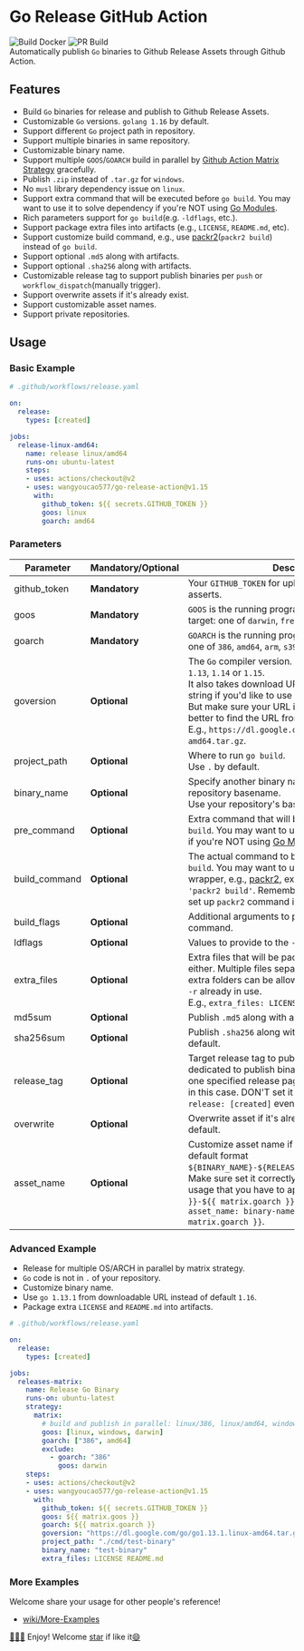 # Go Release GitHub Action    
![Build Docker](https://github.com/wangyoucao577/go-release-action/workflows/Build%20Docker/badge.svg) ![PR Build](https://github.com/wangyoucao577/go-release-action/workflows/PR%20Build/badge.svg)       
Automatically publish `Go` binaries to Github Release Assets through Github Action.    

## Features    
- Build `Go` binaries for release and publish to Github Release Assets.     
- Customizable `Go` versions. `golang 1.16` by default.    
- Support different `Go` project path in repository.     
- Support multiple binaries in same repository.    
- Customizable binary name.     
- Support multiple `GOOS`/`GOARCH` build in parallel by [Github Action Matrix Strategy](https://help.github.com/en/actions/reference/workflow-syntax-for-github-actions#jobsjob_idstrategymatrix) gracefully.         
- Publish `.zip` instead of `.tar.gz` for `windows`.     
- No `musl` library dependency issue on `linux`.     
- Support extra command that will be executed before `go build`. You may want to use it to solve dependency if you're NOT using [Go Modules](https://github.com/golang/go/wiki/Modules).       
- Rich parameters support for `go build`(e.g. `-ldflags`, etc.).     
- Support package extra files into artifacts (e.g., `LICENSE`, `README.md`, etc).    
- Support customize build command, e.g., use [packr2](https://github.com/gobuffalo/packr/tree/master/v2)(`packr2 build`) instead of `go build`.     
- Support optional `.md5` along with artifacts. 
- Support optional `.sha256` along with artifacts.     
- Customizable release tag to support publish binaries per `push` or `workflow_dispatch`(manually trigger).      
- Support overwrite assets if it's already exist.    
- Support customizable asset names.      
- Support private repositories.     

## Usage

### Basic Example

```yaml
# .github/workflows/release.yaml

on: 
  release:
    types: [created]

jobs:
  release-linux-amd64:
    name: release linux/amd64
    runs-on: ubuntu-latest
    steps:
    - uses: actions/checkout@v2
    - uses: wangyoucao577/go-release-action@v1.15
      with:
        github_token: ${{ secrets.GITHUB_TOKEN }}
        goos: linux
        goarch: amd64
```

### Parameters

| Parameter | **Mandatory**/**Optional** | Description | 
| --------- | -------- | ----------- |
| github_token | **Mandatory** | Your `GITHUB_TOKEN` for uploading releases to Github asserts. |
| goos | **Mandatory** | `GOOS` is the running program's operating system target: one of `darwin`, `freebsd`, `linux`, and so on. |
| goarch | **Mandatory** | `GOARCH` is the running program's architecture target: one of `386`, `amd64`, `arm`, `s390x`, and so on. |
| goversion |  **Optional** | The `Go` compiler version. `1.16` by default, optional `1.13`, `1.14` or `1.15`. <br>It also takes download URL instead of version string if you'd like to use more specified version. But make sure your URL is `linux-amd64` package, better to find the URL from [Go - Downloads](https://golang.org/dl/).<br>E.g., `https://dl.google.com/go/go1.13.1.linux-amd64.tar.gz`. |
| project_path | **Optional** | Where to run `go build`. <br>Use `.` by default. |
| binary_name | **Optional** | Specify another binary name if do not want to use repository basename. <br>Use your repository's basename if not set. |
| pre_command | **Optional** | Extra command that will be executed before `go build`. You may want to use it to solve dependency if you're NOT using [Go Modules](https://github.com/golang/go/wiki/Modules). |
| build_command | **Optional** | The actual command to build binary, typically `go build`. You may want to use other command wrapper, e.g., [packr2](https://github.com/gobuffalo/packr/tree/master/v2), example `build_command: 'packr2 build'`. Remember to use `pre_command` to set up `packr2` command in this scenario.|
| build_flags | **Optional** | Additional arguments to pass the `go build` command. |
| ldflags | **Optional** | Values to provide to the `-ldflags` argument. |
| extra_files | **Optional** | Extra files that will be packaged into artifacts either. Multiple files separated by space. Note that extra folders can be allowed either since internal `cp -r` already in use. <br>E.g., `extra_files: LICENSE README.md` |
| md5sum | **Optional** | Publish `.md5` along with artifacts, `TRUE` by default. |
| sha256sum | **Optional** | Publish `.sha256` along with artifacts, `FALSE` by default. |
| release_tag | **Optional** | Target release tag to publish your binaries to. It's dedicated to publish binaries on every `push` into one specified release page since there's no target in this case. DON'T set it if you trigger the action by `release: [created]` event as most people do.|
| overwrite | **Optional** | Overwrite asset if it's already exist. `FALSE` by default. |
| asset_name | **Optional** | Customize asset name if do not want to use the default format `${BINARY_NAME}-${RELEASE_TAG}-${GOOS}-${GOARCH}`. <br>Make sure set it correctly, especially for matrix usage that you have to append `-${{ matrix.goos }}-${{ matrix.goarch }}`. A valid example could be  `asset_name: binary-name-${{ matrix.goos }}-${{ matrix.goarch }}`. |

### Advanced Example

- Release for multiple OS/ARCH in parallel by matrix strategy.    
- `Go` code is not in `.` of your repository.    
- Customize binary name.    
- Use `go 1.13.1` from downloadable URL instead of default `1.16`.
- Package extra `LICENSE` and `README.md` into artifacts.    

```yaml
# .github/workflows/release.yaml

on: 
  release:
    types: [created]

jobs:
  releases-matrix:
    name: Release Go Binary
    runs-on: ubuntu-latest
    strategy:
      matrix:
        # build and publish in parallel: linux/386, linux/amd64, windows/386, windows/amd64, darwin/amd64 
        goos: [linux, windows, darwin]
        goarch: ["386", amd64]
        exclude:  
          - goarch: "386"
            goos: darwin 
    steps:
    - uses: actions/checkout@v2
    - uses: wangyoucao577/go-release-action@v1.15
      with:
        github_token: ${{ secrets.GITHUB_TOKEN }}
        goos: ${{ matrix.goos }}
        goarch: ${{ matrix.goarch }}
        goversion: "https://dl.google.com/go/go1.13.1.linux-amd64.tar.gz"
        project_path: "./cmd/test-binary"
        binary_name: "test-binary"
        extra_files: LICENSE README.md
```

### More Examples 
Welcome share your usage for other people's reference!    
- [wiki/More-Examples](https://github.com/wangyoucao577/go-release-action/wiki/More-Examples)

[:clap:](":clap:")[:clap:](":clap:")[:clap:](":clap:") Enjoy! Welcome [star](https://github.com/wangyoucao577/go-release-action/) if like it[:smile:](:smile:)     
